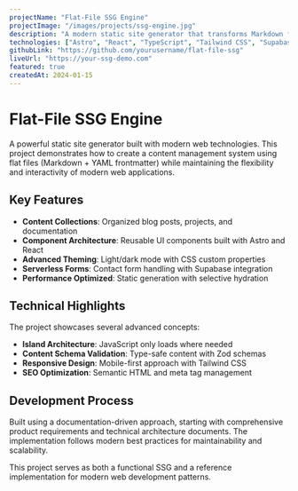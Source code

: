 ```yaml
---
projectName: "Flat-File SSG Engine"
projectImage: "/images/projects/ssg-engine.jpg"
description: "A modern static site generator that transforms Markdown files into beautiful, performant websites with component-based architecture."
technologies: ["Astro", "React", "TypeScript", "Tailwind CSS", "Supabase"]
githubLink: "https://github.com/yourusername/flat-file-ssg"
liveUrl: "https://your-ssg-demo.com"
featured: true
createdAt: 2024-01-15
---
```


# Flat-File SSG Engine

A powerful static site generator built with modern web technologies. This project demonstrates how to create a content management system using flat files (Markdown + YAML frontmatter) while maintaining the flexibility and interactivity of modern web applications.

## Key Features

- **Content Collections**: Organized blog posts, projects, and documentation
- **Component Architecture**: Reusable UI components built with Astro and React
- **Advanced Theming**: Light/dark mode with CSS custom properties
- **Serverless Forms**: Contact form handling with Supabase integration
- **Performance Optimized**: Static generation with selective hydration

## Technical Highlights

The project showcases several advanced concepts:

- **Island Architecture**: JavaScript only loads where needed
- **Content Schema Validation**: Type-safe content with Zod schemas
- **Responsive Design**: Mobile-first approach with Tailwind CSS
- **SEO Optimization**: Semantic HTML and meta tag management

## Development Process

Built using a documentation-driven approach, starting with comprehensive product requirements and technical architecture documents. The implementation follows modern best practices for maintainability and scalability.

This project serves as both a functional SSG and a reference implementation for modern web development patterns.